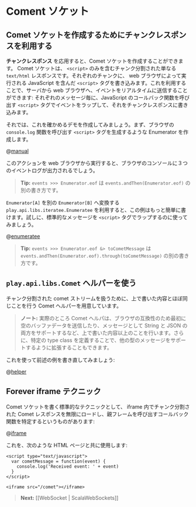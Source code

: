 <!-- translated -->
<!--
# Comet sockets
-->
# Coment ソケット

<!--
## Using chunked responses to create Comet sockets
-->
## Comet ソケットを作成するためにチャンクレスポンスを利用する

<!--
A good use for **Chunked responses** is to create Comet sockets. A Comet socket is just a chunked `text/html` response containing only `<script>` elements. At each chunk we write a `<script>` tag that is immediately executed by the web browser. This way we can send events live to the web browser from the server: for each message, wrap it into a `<script>` tag that calls a JavaScript callback function, and writes it to the chunked response.
-->
**チャンクレスポンス** を応用すると、Comet ソケットを作成することができます。 Comet ソケットは、 `<script>` のみを含むチャンク分割された単なる `text/html` レスポンスです。それぞれのチャンクに、 web ブラウザによって実行される JavaScript を含んだ `<script>` タグを書き込みます。これを利用することで、サーバから web ブラウザへ、イベントをリアルタイムに送信することができます: それぞれのメッセージ毎に、JavaScript のコールバック関数を呼び出す `<script>` タグでイベントをラップして、それをチャンクレスポンスに書き込みます。
    
<!-- 
Let’s write a first proof-of-concept: an enumerator that generates `<script>` tags that each call the browser `console.log` JavaScript function:
-->
それでは、これを確かめるデモを作成してみましょう。まず、ブラウザの `console.log` 関数を呼び出す `<script>` タグを生成するような Enumerator を作成します。
    
@[manual](code/ScalaComet.scala)

<!--
If you run this action from a web browser, you will see the three events logged in the browser console.
-->
このアクションを web ブラウザから実行すると、ブラウザのコンソールに３つのイベントログが出力されるでしょう。

<!--
> **Tip:** Writing `events >>> Enumerator.eof` is just another way of writing `events.andThen(Enumerator.eof)`
-->
> **Tip:** `events >>> Enumerator.eof` は `events.andThen(Enumerator.eof)` の別の書き方です。

<!--
We can write this in a better way by using `play.api.libs.iteratee.Enumeratee` that is just an adapter to transform an `Enumerator[A]` into another `Enumerator[B]`. Let’s use it to wrap standard messages into the `<script>` tags:
-->
`Enumerator[A]` を別の `Enumerator[B]` へ変換する `play.api.libs.iteratee.Enumeratee` を利用すると、この例はもっと簡単に書けます。試しに、標準的なメッセージを `<script>` タグでラップするのに使ってみましょう。
    
@[enumeratee](code/ScalaComet.scala)

<!--
> **Tip:** Writing `events >>> Enumerator.eof &> toCometMessage` is just another way of writing `events.andThen(Enumerator.eof).through(toCometMessage)`
-->
> **Tip:** `events >>> Enumerator.eof &> toCometMessage` は `events.andThen(Enumerator.eof).through(toCometMessage)` の別の書き方です。

<!--
## Using the `play.api.libs.Comet` helper
-->
## `play.api.libs.Comet` ヘルパーを使う

<!--
We provide a Comet helper to handle these Comet chunked streams that do almost the same stuff that we just wrote.
-->
チャンク分割された comet ストリームを扱うために、上で書いた内容とほぼ同じことを行う Comet ヘルパーを用意しています。

<!--
> **Note:** Actually it does more, like pushing an initial blank buffer data for browser compatibility, and it supports both String and JSON messages. It can also be extended via type classes to support more message types.
-->
> **ノート:** 実際のところ Comet ヘルパは、ブラウザの互換性のため最初に空のバッファデータを送信したり、メッセージとして String と JSON の両方をサポートするなど、上で書いた内容以上のことを行います。さらに、特定の type class を定義することで、他の型のメッセージをサポートするように拡張することもできます。

<!--
Let’s just rewrite the previous example to use it:
-->
これを使って前述の例を書き直してみましょう:

@[helper](code/ScalaComet.scala)

<!--
## The forever iframe technique
-->
## Forever iframe テクニック

<!--
The standard technique to write a Comet socket is to load an infinite chunked comet response in an HTML `iframe` and to specify a callback calling the parent frame:
-->
Comet ソケットを書く標準的なテクニックとして、 iframe 内でチャンク分割された Comet レスポンスを無限にロードし、親フレームを呼び出すコールバック関数を特定するというものがあります:

@[iframe](code/ScalaComet.scala)

<!--
With an HTML page like:
-->
これを、次のような HTML ページと共に使用します:

```
<script type="text/javascript">
  var cometMessage = function(event) {
    console.log('Received event: ' + event)
  }
</script>

<iframe src="/comet"></iframe>
```

<!--
> **Next:** [[WebSockets | ScalaWebSockets]]
-->
> **Next:** [[WebSocket | ScalaWebSockets]]
